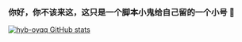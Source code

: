 ### 你好，你不该来这，这只是一个脚本小鬼给自己留的一个小号 👋
[![hyb-oyqq GitHub stats](https://github-readme-stats.vercel.app/api?username=hyb-oyqq)](https://github.com/anuraghazra/github-readme-stats)

